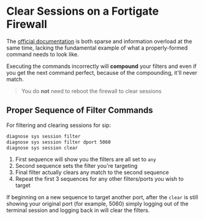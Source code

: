 # Clear Sessions on a Fortigate Firewall

The [official documentation](https://kb.fortinet.com/kb/viewContent.do?externalId=FD30042) is both sparse and information overload at the same time, lacking the fundamental example of what a properly-formed command needs to look like.

Executing the commands incorrectly will **compound** your filters and even if you get the next command perfect, because of the compounding, it'll never match.

> You do **not** need to reboot the firewall to clear sessions

## Proper Sequence of Filter Commands

For filtering and clearing sessions for sip:

```bash
diagnose sys session filter
diagnose sys session filter dport 5060
diagnose sys session clear
```

1. First sequence will show you the filters are all set to `any`
2. Second sequence sets the filter you're targeting
3. Final filter actually clears any match to the second sequence
4. Repeat the first 3 sequences for any other filters/ports you wish to target

If beginning on a new sequence to target another port, after the `clear` is still showing your original port (for example, 5060) simply logging out of the terminal session and logging back in will clear the filters.
